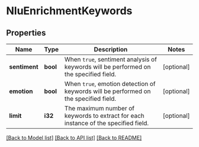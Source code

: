 # NluEnrichmentKeywords

## Properties
Name | Type | Description | Notes
------------ | ------------- | ------------- | -------------
**sentiment** | **bool** | When `true`, sentiment analysis of keywords will be performed on the specified field. | [optional] 
**emotion** | **bool** | When `true`, emotion detection of keywords will be performed on the specified field. | [optional] 
**limit** | **i32** | The maximum number of keywords to extract for each instance of the specified field. | [optional] 

[[Back to Model list]](../README.md#documentation-for-models) [[Back to API list]](../README.md#documentation-for-api-endpoints) [[Back to README]](../README.md)


